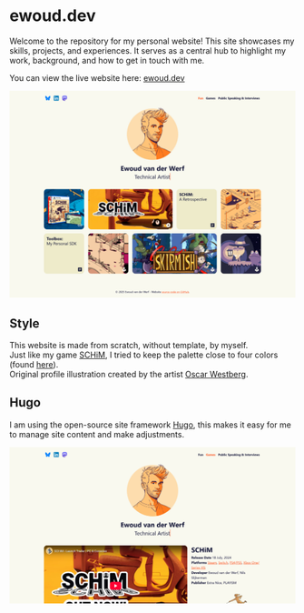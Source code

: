 # ewoud.dev

Welcome to the repository for my personal website! This site showcases my skills, projects, and experiences. It serves as a central hub to highlight my work, background, and how to get in touch with me.

You can view the live website here: [ewoud.dev](https://ewoud.dev/)

![Screenshot from the ewoud.dev front page.](screenshots/front-page.jpg)
## Style
This website is made from scratch, without template, by myself.  
Just like my game [SCHiM](https://schimgame.com/), I tried to keep the palette close to four colors (found [here](https://colorhunt.co/palette/121435faf9f0edebcaff5722)).  
Original profile illustration created by the artist [Oscar Westberg](https://oscarwestberg.se/).
## Hugo
I am using the open-source site framework [Hugo](https://gohugo.io/), this makes it easy for me to manage site content and make adjustments.

![Screenshot from the ewoud.dev front page.](screenshots/schim-page.jpg)
